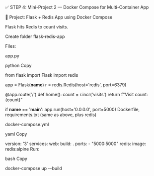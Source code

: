 ✅ STEP 4: Mini-Project 2 — Docker Compose for Multi-Container App

🔧 Project: Flask + Redis App using Docker Compose

Flask hits Redis to count visits.

Create folder flask-redis-app

Files:

app.py

python
Copy



from flask import Flask
import redis

app = Flask(__name__)
r = redis.Redis(host='redis', port=6379)

@app.route('/')
def home():
    count = r.incr('visits')
    return f"Visit count: {count}"

if __name__ == '__main__':
    app.run(host='0.0.0.0', port=5000)
Dockerfile, requirements.txt (same as above, plus redis)



docker-compose.yml

yaml
Copy

version: '3'
services:
  web:
    build: .
    ports:
      - "5000:5000"
  redis:
    image: redis:alpine
Run:


bash
Copy


docker-compose up --build
